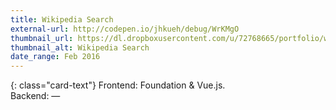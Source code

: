 ```yaml
---
title: Wikipedia Search
external-url: http://codepen.io/jhkueh/debug/WrKMgO
thumbnail_url: https://dl.dropboxusercontent.com/u/72768665/portfolio/wiki_search_thumbnail.png
thumbnail_alt: Wikipedia Search
date_range: Feb 2016
---
```


{: class="card-text"}
Frontend: Foundation & Vue.js.<br/>Backend: —